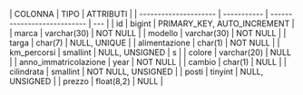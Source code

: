 | COLONNA               | TIPO        | ATTRIBUTI                   |
| --------------------- | ----------- | --------------------------- | --- |
| id                    | bigint      | PRIMARY_KEY, AUTO_INCREMENT |
| marca                 | varchar(30) | NOT NULL                    |
| modello               | varchar(30) | NOT NULL                    |
| targa                 | char(7)     | NULL, UNIQUE                |
| alimentazione         | char(1)     | NOT NULL                    |
| km_percorsi           | smallint    | NULL, UNSIGNED              | s   |
| colore                | varchar(20) | NULL                        |
| anno_immatricolazione | year        | NOT NULL                    |
| cambio                | char(1)     | NULL                        |
| cilindrata            | smallint    | NOT NULL, UNSIGNED          |
| posti                 | tinyint     | NULL, UNSIGNED              |
| prezzo                | float(8,2)  | NULL                        |

